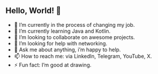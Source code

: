 ## Hello, World! 👋

- 🔭 I’m currently in the process of changing my job.
- 🌱 I’m currently learning Java and Kotlin.
- 👯 I’m looking to collaborate on awesome projects.
- 🤔 I’m looking for help with networking.
- 💬 Ask me about anything, i’m happy to help.
- 📫 How to reach me: via LinkedIn, Telegram, YouTube, X.
- ⚡ Fun fact: I’m good at drawing.
